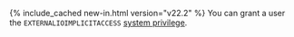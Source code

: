 {% include_cached new-in.html version="v22.2" %} You can grant a user the `EXTERNALIOIMPLICITACCESS` [system privilege](security-reference/authorization.html#supported-privileges).